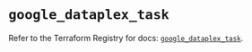 # `google_dataplex_task`

Refer to the Terraform Registry for docs: [`google_dataplex_task`](https://registry.terraform.io/providers/hashicorp/google/5.39.1/docs/resources/dataplex_task).
